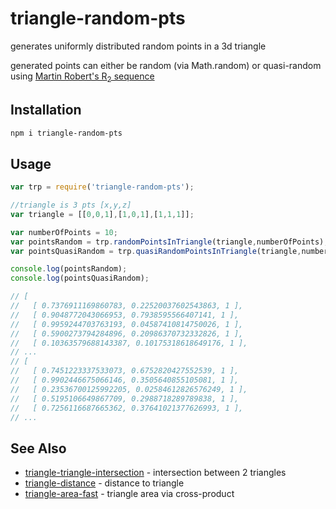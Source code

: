 # triangle-random-pts

generates uniformly distributed random points in a 3d triangle

generated points can either be random (via Math.random) or quasi-random using [Martin Robert's R<sub>2</sub> sequence](http://extremelearning.com.au/unreasonable-effectiveness-of-quasirandom-sequences/) 

## Installation

```sh
npm i triangle-random-pts
```

## Usage 

```javascript
var trp = require('triangle-random-pts');

//triangle is 3 pts [x,y,z]
var triangle = [[0,0,1],[1,0,1],[1,1,1]];

var numberOfPoints = 10;
var pointsRandom = trp.randomPointsInTriangle(triangle,numberOfPoints);
var pointsQuasiRandom = trp.quasiRandomPointsInTriangle(triangle,numberOfPoints);

console.log(pointsRandom);
console.log(pointsQuasiRandom);

// [
//   [ 0.7376911169860783, 0.22520037602543863, 1 ],
//   [ 0.9048772043066953, 0.7938595566407141, 1 ],
//   [ 0.9959244703763193, 0.04587410814750026, 1 ],
//   [ 0.5900273794284896, 0.20986370732332826, 1 ],
//   [ 0.10363579688143387, 0.10175318618649176, 1 ],
// ...
// [
//   [ 0.7451223337533073, 0.6752820427552539, 1 ],
//   [ 0.9902446675066146, 0.3505640855105081, 1 ],
//   [ 0.23536700125992205, 0.02584612826576249, 1 ],
//   [ 0.5195106649867709, 0.2988718289789838, 1 ],
//   [ 0.7256116687665362, 0.37641021377626993, 1 ],
// ...

```

## See Also

- [triangle-triangle-intersection](https://www.npmjs.com/package/triangle-triangle-intersection) - intersection between 2 triangles
- [triangle-distance](https://www.npmjs.com/package/triangle-distance) - distance to triangle
- [triangle-area-fast](https://www.npmjs.com/package/triangle-area-fast) - triangle area via cross-product



